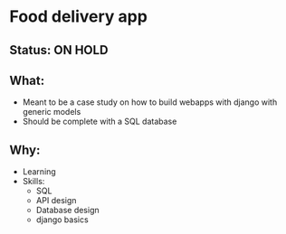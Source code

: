 # Food delivery app

## Status: ON HOLD

## What:
- Meant to be a case study on how to build webapps
with django with generic models
- Should be complete with a SQL database

## Why:
- Learning
- Skills:
    - SQL
    - API design
    - Database design
    - django basics
